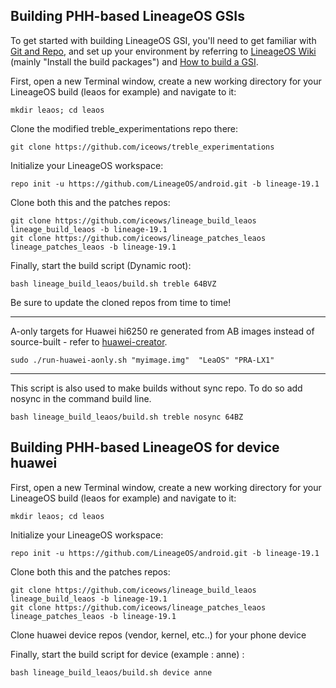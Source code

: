 
## Building PHH-based LineageOS GSIs ##

To get started with building LineageOS GSI, you'll need to get familiar with [Git and Repo](https://source.android.com/source/using-repo.html), and set up your environment by referring to [LineageOS Wiki](https://wiki.lineageos.org/devices/redfin/build) (mainly "Install the build packages") and [How to build a GSI](https://github.com/phhusson/treble_experimentations/wiki/How-to-build-a-GSI%3F).


First, open a new Terminal window, create a new working directory for your LineageOS build (leaos for example) and navigate to it:

    mkdir leaos; cd leaos
    
Clone the modified treble_experimentations repo there:

    git clone https://github.com/iceows/treble_experimentations

Initialize your LineageOS workspace:

    repo init -u https://github.com/LineageOS/android.git -b lineage-19.1

Clone both this and the patches repos:

    git clone https://github.com/iceows/lineage_build_leaos lineage_build_leaos -b lineage-19.1
    git clone https://github.com/iceows/lineage_patches_leaos lineage_patches_leaos -b lineage-19.1

Finally, start the build script (Dynamic root):

    bash lineage_build_leaos/build.sh treble 64BVZ


Be sure to update the cloned repos from time to time!

---

A-only targets for Huawei hi6250 re generated from AB images instead of source-built - refer to [huawei-creator](https://github.com/iceows/huawei-creator).

	sudo ./run-huawei-aonly.sh "myimage.img"  "LeaOS" "PRA-LX1"

---

This script is also used to make builds without sync repo. To do so add nosync in the command build line.

    bash lineage_build_leaos/build.sh treble nosync 64BZ


## Building PHH-based LineageOS for device huawei ##

First, open a new Terminal window, create a new working directory for your LineageOS build (leaos for example) and navigate to it:

    mkdir leaos; cd leaos
    
Initialize your LineageOS workspace:

    repo init -u https://github.com/LineageOS/android.git -b lineage-19.1

Clone both this and the patches repos:

    git clone https://github.com/iceows/lineage_build_leaos lineage_build_leaos -b lineage-19.1
    git clone https://github.com/iceows/lineage_patches_leaos lineage_patches_leaos -b lineage-19.1
    
Clone huawei device repos (vendor, kernel, etc..) for your phone device
    
Finally, start the build script for device (example : anne) :

    bash lineage_build_leaos/build.sh device anne

    
